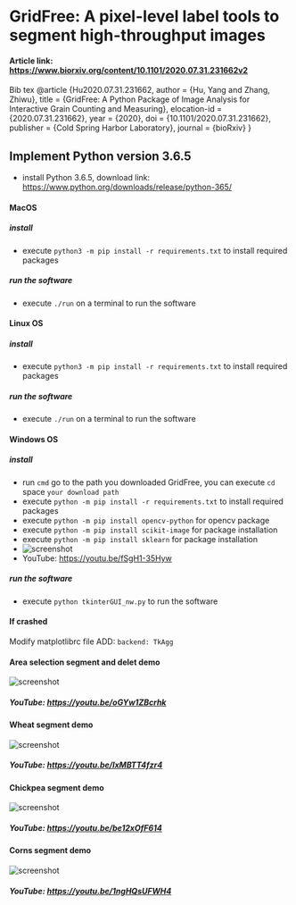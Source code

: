 # GridFree: A pixel-level label tools to segment high-throughput images
#### Article link: https://www.biorxiv.org/content/10.1101/2020.07.31.231662v2
Bib tex @article {Hu2020.07.31.231662,
	author = {Hu, Yang and Zhang, Zhiwu},
	title = {GridFree: A Python Package of Image Analysis for Interactive Grain Counting and Measuring},
	elocation-id = {2020.07.31.231662},
	year = {2020},
	doi = {10.1101/2020.07.31.231662},
	publisher = {Cold Spring Harbor Laboratory},
	journal = {bioRxiv}
}
## Implement Python version 3.6.5
* install Python 3.6.5, download link: https://www.python.org/downloads/release/python-365/
<!--![screenshot](https://raw.githubusercontent.com/12HuYang/FreeCADITS/master/Training_intro.png)-->
<!--![screenshot](https://raw.githubusercontent.com/12HuYang/GridFree/master/compare.png)
![screenshot](https://raw.githubusercontent.com/12HuYang/GridFree/master/normaldistribution.png)-->
<!--#### RUN ```pip3 install plantlabeller``` to install from terminal, if you cannot run ```pip3```, use ```python3 -m pip install plantlabeller```.
#### Linux user may need to use ```sudo pip3 install plantlabeller``` or ```sudo python3 -m pip install plantlabeller```.-->
#### MacOS
##### install
* execute ```python3 -m pip install -r requirements.txt``` to install required packages
<!--* execute ```brew install gdal``` to install required packages
* execute ```python3 -m pip install rasterio``` to install required packages-->
##### run the software
* execute ```./run``` on a terminal to run the software
#### Linux OS
#####  install
* execute ```python3 -m pip install -r requirements.txt``` to install required packages
<!--* execute ```sudo add-apt-repository ppa:ubuntugis/ppa```
* execute ```sudo apt-get update```
* execute ```sudo apt-get install python-numpy gdal-bin libgdal-dev```
* execute ```python3 -m pip install rasterio``` -->
##### run the software
* execute ```./run``` on a terminal to run the software
#### Windows OS 
##### install
* run ```cmd``` go to the path you downloaded GridFree, you can execute ```cd``` space ```your download path```
* execute ```python -m pip install -r requirements.txt``` to install required packages
* execute ```python -m pip install opencv-python``` for opencv package
* execute ```python -m pip install scikit-image``` for package installation
* execute ```python -m pip install sklearn``` for package installation
* ![screenshot](https://raw.githubusercontent.com/12HuYang/GridFree/master/win-smallw-startdemo.gif)
* YouTube: https://youtu.be/fSgH1-35Hyw
<!--* Windows 32bit OS execute ```py -m pip install rasterio‑1.0.24+gdal24‑cp36‑cp36m‑win32.whl```
* Windows 64 bit OS execute ```py -m pip install rasterio‑1.0.24+gdal24‑cp36‑cp36m‑win_amd64.whl```-->
##### run the software
* execute ```python tkinterGUI_nw.py``` to run the software
<!--#### dup1OUTPUT.tif 
dup1OUTPUT.tif is a sample filed image, download it to GridFree folder:
https://drive.google.com/file/d/1hZzEpsqDWq7yrXRgDWwbDmQCY2iGni3Z/view?usp=sharing-->


<!---#### ***GDAL instllation instruction:***
1. RUN ```pip3 install GDAL==2.4.2```
   - if failed with error: > gdal-config not found
   - go to step 2.
2. RUN ```brew install gdal```, go to step 1
   - if failed with "gcc" go to step 3
3. RUN ```brew reinstall gcc```, go to step 1--->
#### If crashed
Modify matplotlibrc file ADD: ```backend: TkAgg```
<!--#### Reference
- [1] ImageJ https://imagej.nih.gov/ij/download.html
- [2] SeedCounter https://www.frontiersin.org/articles/10.3389/fpls.2016.01990/full
- [3] GrainScan https://plantmethods.biomedcentral.com/articles/10.1186/1746-4811-10-23-->
#### Area selection segment and delet demo
![screenshot](https://raw.githubusercontent.com/12HuYang/GridFree/master/areaselection.gif)
##### YouTube: https://youtu.be/oGYw1ZBcrhk

#### Wheat segment demo
![screenshot](https://raw.githubusercontent.com/12HuYang/GridFree/master/wheatdemo.gif)
##### YouTube: https://youtu.be/IxMBTT4fzr4

#### Chickpea segment demo
![screenshot](https://raw.githubusercontent.com/12HuYang/GridFree/master/480demo.gif)
##### YouTube: https://youtu.be/be12xOfF614

#### Corns segment demo
![screenshot](https://raw.githubusercontent.com/12HuYang/GridFree/master/corns_demo.gif)
##### YouTube: https://youtu.be/1ngHQsUFWH4


